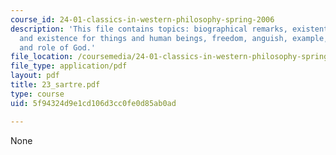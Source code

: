 ```yaml
---
course_id: 24-01-classics-in-western-philosophy-spring-2006
description: 'This file contains topics: biographical remarks, existentialism, essence
  and existence for things and human beings, freedom, anguish, example, responsibility
  and role of God.'
file_location: /coursemedia/24-01-classics-in-western-philosophy-spring-2006/5f94324d9e1cd106d3cc0fe0d85ab0ad_23_sartre.pdf
file_type: application/pdf
layout: pdf
title: 23_sartre.pdf
type: course
uid: 5f94324d9e1cd106d3cc0fe0d85ab0ad

---
```

None